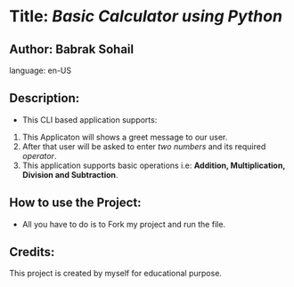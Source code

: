 # Title: ***Basic Calculator using Python***

## **Author**: Babrak Sohail  
language: en-US
## Description:  
* This CLI based application supports:
1. This Applicaton will shows a greet message to our user.
2. After that user will be asked to enter *two numbers* and its required *operator*.
3. This application supports basic operations i.e: **Addition, Multiplication, Division and Subtraction**.

## How to use the Project:  
* All you have to do is to Fork my project and run the file.

## Credits:  
This project is created by myself for educational purpose.
  
